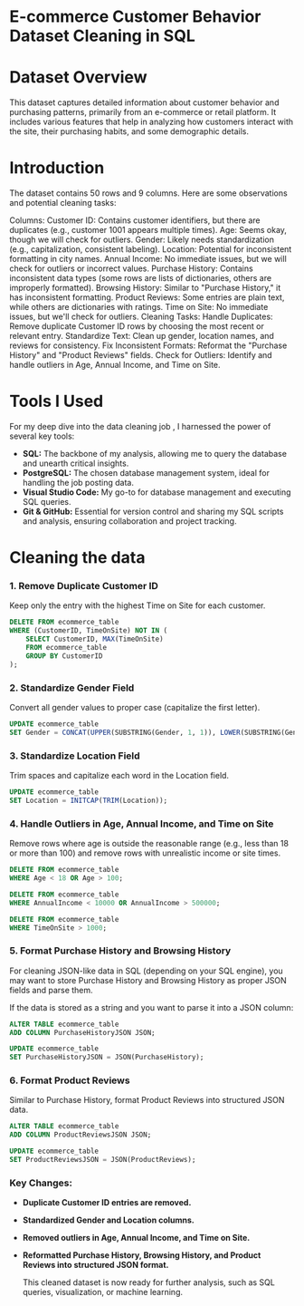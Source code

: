 # E-commerce Customer Behavior Dataset Cleaning in SQL

# Dataset Overview
This dataset captures detailed information about customer behavior and purchasing patterns, primarily from an e-commerce or retail platform. It includes various features that help in analyzing how customers interact with the site, their purchasing habits, and some demographic details. 

# Introduction
The dataset contains 50 rows and 9 columns. Here are some observations and potential cleaning tasks:

Columns:
Customer ID: Contains customer identifiers, but there are duplicates (e.g., customer 1001 appears multiple times).
Age: Seems okay, though we will check for outliers.
Gender: Likely needs standardization (e.g., capitalization, consistent labeling).
Location: Potential for inconsistent formatting in city names.
Annual Income: No immediate issues, but we will check for outliers or incorrect values.
Purchase History: Contains inconsistent data types (some rows are lists of dictionaries, others are improperly formatted).
Browsing History: Similar to "Purchase History," it has inconsistent formatting.
Product Reviews: Some entries are plain text, while others are dictionaries with ratings.
Time on Site: No immediate issues, but we'll check for outliers.
Cleaning Tasks:
Handle Duplicates: Remove duplicate Customer ID rows by choosing the most recent or relevant entry.
Standardize Text: Clean up gender, location names, and reviews for consistency.
Fix Inconsistent Formats: Reformat the "Purchase History" and "Product Reviews" fields.
Check for Outliers: Identify and handle outliers in Age, Annual Income, and Time on Site.
# Tools I Used
For my deep dive into the data cleaning job , I harnessed the power of several key tools:

- **SQL:** The backbone of my analysis, allowing me to query the database and unearth critical insights.
- **PostgreSQL:** The chosen database management system, ideal for handling the job posting data.
- **Visual Studio Code:** My go-to for database management and executing SQL queries.
- **Git & GitHub:** Essential for version control and sharing my SQL scripts and analysis, ensuring collaboration and project tracking.
# Cleaning the data
### 1.  Remove Duplicate Customer ID
Keep only the entry with the highest Time on Site for each customer.
```sql
DELETE FROM ecommerce_table
WHERE (CustomerID, TimeOnSite) NOT IN (
    SELECT CustomerID, MAX(TimeOnSite)
    FROM ecommerce_table
    GROUP BY CustomerID
);
```
### 2. Standardize Gender Field
Convert all gender values to proper case (capitalize the first letter).
```sql
UPDATE ecommerce_table
SET Gender = CONCAT(UPPER(SUBSTRING(Gender, 1, 1)), LOWER(SUBSTRING(Gender, 2)));
```
### 3. Standardize Location Field
Trim spaces and capitalize each word in the Location field.
```sql
UPDATE ecommerce_table
SET Location = INITCAP(TRIM(Location));
```
### 4. Handle Outliers in Age, Annual Income, and Time on Site
Remove rows where age is outside the reasonable range (e.g., less than 18 or more than 100) and remove rows with unrealistic income or site times.
```sql
DELETE FROM ecommerce_table
WHERE Age < 18 OR Age > 100;

DELETE FROM ecommerce_table
WHERE AnnualIncome < 10000 OR AnnualIncome > 500000;

DELETE FROM ecommerce_table
WHERE TimeOnSite > 1000;
```
### 5. Format Purchase History and Browsing History
For cleaning JSON-like data in SQL (depending on your SQL engine), you may want to store Purchase History and Browsing History as proper JSON fields and parse them.

If the data is stored as a string and you want to parse it into a JSON column:
```sql
ALTER TABLE ecommerce_table
ADD COLUMN PurchaseHistoryJSON JSON;

UPDATE ecommerce_table
SET PurchaseHistoryJSON = JSON(PurchaseHistory);
```
### 6. Format Product Reviews
Similar to Purchase History, format Product Reviews into structured JSON data.
```sql
ALTER TABLE ecommerce_table
ADD COLUMN ProductReviewsJSON JSON;

UPDATE ecommerce_table
SET ProductReviewsJSON = JSON(ProductReviews);
```
### Key Changes:

- **Duplicate Customer ID entries are removed.**
- **Standardized Gender and Location columns.**
- **Removed outliers in Age, Annual Income, and Time on Site.**
- **Reformatted Purchase History, Browsing History, and Product Reviews into structured JSON format.**

  This cleaned dataset is now ready for further analysis, such as SQL queries, visualization, or machine learning. 
